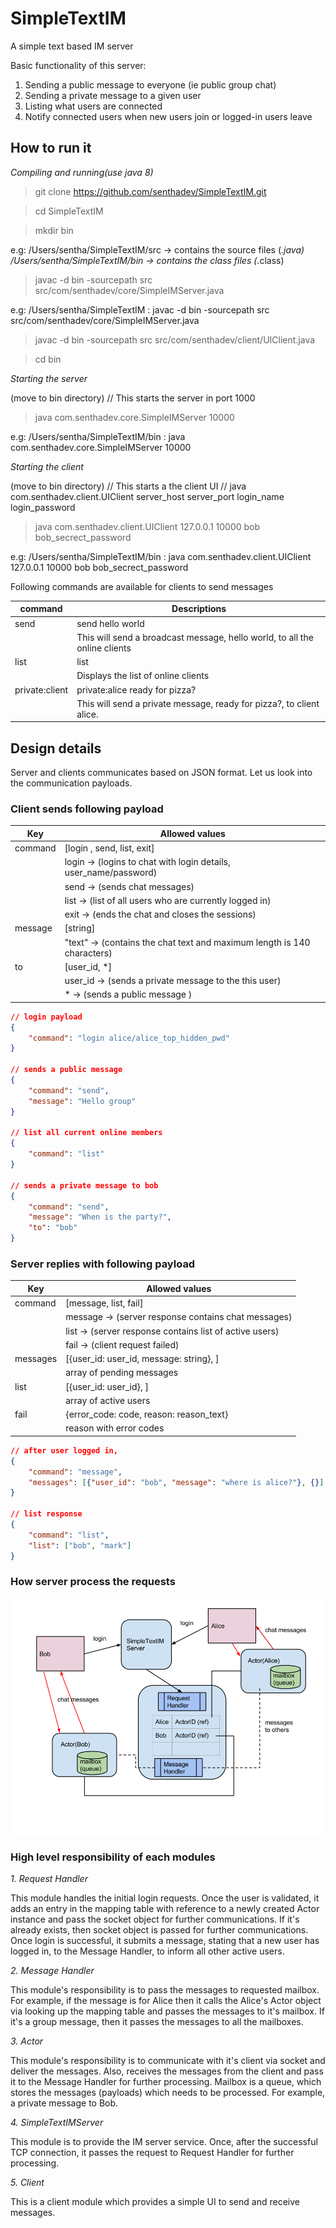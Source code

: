 # SimpleTextIM
A simple text based IM server

Basic functionality of this server:
  1. Sending a public message to everyone (ie public group chat)
  2. Sending a private message to a given user
  3. Listing what users are connected
  4. Notify connected users when new users join or logged-in users leave

## How to run it

*Compiling and running(use java 8)*

> git clone https://github.com/senthadev/SimpleTextIM.git

> cd SimpleTextIM

> mkdir bin

e.g: 
/Users/sentha/SimpleTextIM/src -> contains the source files (*.java)
/Users/sentha/SimpleTextIM/bin -> contains the class files (*.class)

> javac -d bin -sourcepath src src/com/senthadev/core/SimpleIMServer.java

e.g: /Users/sentha/SimpleTextIM : javac -d bin -sourcepath src src/com/senthadev/core/SimpleIMServer.java 

> javac -d bin -sourcepath src src/com/senthadev/client/UIClient.java 

> cd bin

*Starting the server*

(move to bin directory)
// This starts the server in port 1000
> java com.senthadev.core.SimpleIMServer 10000

e.g: /Users/sentha/SimpleTextIM/bin : java com.senthadev.core.SimpleIMServer 10000

*Starting the client*

(move to bin directory)
// This starts a the client UI
// java com.senthadev.client.UIClient server_host server_port login_name login_password

>java com.senthadev.client.UIClient 127.0.0.1 10000 bob bob_secrect_password

e.g: /Users/sentha/SimpleTextIM/bin : java com.senthadev.client.UIClient 127.0.0.1 10000 bob bob_secrect_password


Following commands are available for clients to send messages

command  | Descriptions
------------- | -------------
send  | send hello world
	| This will send a broadcast message, hello world, to all the online clients
list  | list 
	| Displays the list of online clients
private:client  | private:alice ready for pizza?
	| This will send a private message, ready for pizza?, to client alice.


## Design details

Server and clients communicates based on JSON format.
Let us look into the communication payloads.

### Client sends following payload

Key  | Allowed values
------------- | -------------
command  | [login , send, list, exit]
	| login -> (logins to chat with login details, user_name/password)
	| send -> (sends chat messages)
	| list -> (list of all users who are currently logged in)
	| exit -> (ends the chat and closes the sessions)	
message  | [string] 
	| "text" -> (contains the chat text and maximum length is 140 characters)
to  | [user_id, *]
	| user_id -> (sends a private message to the this user)
	| * -> (sends a public message )

```json
// login payload
{
	"command": "login alice/alice_top_hidden_pwd"
}

// sends a public message
{
	"command": "send",
	"message": "Hello group" 
}

// list all current online members
{
	"command": "list"
}

// sends a private message to bob
{
	"command": "send",
	"message": "When is the party?",
	"to": "bob" 
}
```

### Server replies with following payload

Key  | Allowed values
------------- | -------------
command | [message, list, fail]
	| message -> (server response contains chat messages)
	| list -> (server response contains list of active users)
	| fail -> (client request failed)
messages  | [{user_id: user_id, message: string}, ] 
	| array of pending messages
list  | [{user_id: user_id}, ] 
	| array of active users
fail  | {error_code: code, reason: reason_text} 
	| reason with error codes

```json
// after user logged in,
{
	"command": "message",
	"messages": [{"user_id": "bob", "message": "where is alice?"}, {}]
}

// list response
{
	"command": "list",
	"list": ["bob", "mark"] 
}

```

### How server process the requests

 
![design][logo]

[logo]: https://github.com/senthadev/SimpleTextIM/raw/master/doc/images/SimpleTextIM.png "Design"

### High level responsibility of each modules

*1. Request Handler*

This module handles the initial login requests. Once the user is validated, it adds an entry in the mapping table with reference to a newly created
Actor instance and pass the socket object for further communications. If it's already exists, then socket object is passed for further communications.
Once login is successful, it submits a message, stating that a new user has logged in, to the Message Handler, to inform all other active users.

*2. Message Handler*

This module's responsibility is to pass the messages to requested mailbox.
For example, if the message is for Alice then it calls the Alice's Actor object via looking up the mapping table and passes the messages to it's mailbox.
If it's a group message, then it passes the messages to all the mailboxes.

*3. Actor*

This module's responsibility is to communicate with it's client via socket and deliver the messages.
Also, receives the messages from the client and pass it to the Message Handler for further processing.
Mailbox is a queue, which stores the messages (payloads) which needs to be processed.
For example, a private message to Bob.

*4. SimpleTextIMServer*

This module is to provide the IM server service. Once, after the successful TCP connection, it passes the request to Request Handler for further processing.

*5. Client*

This is a client module which provides a simple UI to send and receive messages.


